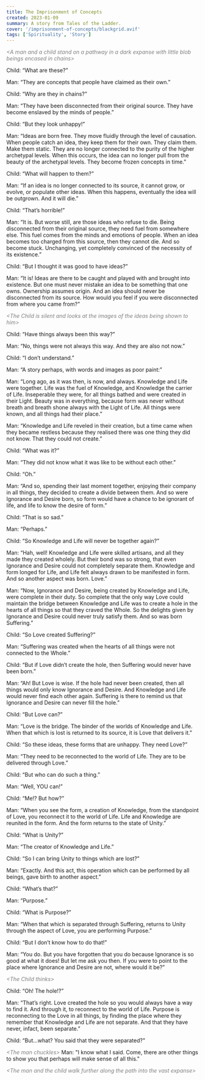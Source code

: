```yaml
---
title: The Imprisonment of Concepts
created: 2023-01-09
summary: A story from Tales of the Ladder.
cover: '/imprisonment-of-concepts/blackgrid.avif'
tags: ['Spirituality', 'Story']
---
```


<span style="color:grey"><i>&#60;A man and a child stand on a pathway in a dark expanse with little blob beings encased in chains&gt;</i></span>

Child: “What are these?”

Man: “They are concepts that people have claimed as their own.”

Child: “Why are they in chains?”

Man: “They have been disconnected from their original source. They have become enslaved by the minds of people.”

Child: “But they look unhappy!”

Man: “Ideas are born free. They move fluidly through the level of causation. When people catch an idea, they keep them for their own. They claim them. Make them static. They are no longer connected to the purity of the higher archetypal levels. When this occurs, the idea can no longer pull from the beauty of the archetypal levels. They become frozen concepts in time.”

Child: “What will happen to them?”

Man: “If an idea is no longer connected to its source, it cannot grow, or evolve, or populate other ideas. When this happens, eventually the idea will be outgrown. And it will die.”

Child: “That’s horrible!”

Man: “It is. But worse still, are those ideas who refuse to die. Being disconnected from their original source, they need fuel from somewhere else. This fuel comes from the minds and emotions of people. When an idea becomes too charged from this source, then they cannot die. And so become stuck. Unchanging, yet completely convinced of the necessity of its existence.”

Child: “But I thought it was good to have ideas?”

Man: “It is! Ideas are there to be caught and played with and brought into existence. But one must never mistake an idea to be something that one owns. Ownership assumes origin. And an idea should never be disconnected from its source. How would you feel if you were disconnected from where you came from?”

<span style="color:grey"><i>&#60;The Child is silent and looks at the images of the ideas being shown to him&gt;</i></span>

Child: “Have things always been this way?”

Man: “No, things were not always this way. And they are also not now.”

Child: “I don’t understand.”

Man: “A story perhaps, with words and images as poor paint:”

Man: “Long ago, as it was then, is now, and always. Knowledge and Life were together. Life was the fuel of Knowledge, and Knowledge the carrier of Life. Inseperable they were, for all things bathed and were created in their Light. Beauty was in everything, because form was never without breath and breath shone always with the Light of Life. All things were known, and all things had their place.”

Man: “Knowledge and Life reveled in their creation, but a time came when they became restless because they realised there was one thing they did not know. That they could not create.”

Child: “What was it?”

Man: “They did not know what it was like to be without each other.”

Child: “Oh.”

Man: “And so, spending their last moment together, enjoying their company in all things, they decided to create a divide between them. And so were Ignorance and Desire born, so form would have a chance to be ignorant of life, and life to know the desire of form.”

Child: “That is so sad.”

Man: “Perhaps.”

Child: “So Knowledge and Life will never be together again?”

Man: “Hah, well! Knowledge and Life were skilled artisans, and all they made they created wholely. But their bond was so strong, that even Ignorance and Desire could not completely separate them. Knowledge and form longed for Life, and Life felt always drawn to be manifested in form. And so another aspect was born. Love.”

Man: “Now, Ignorance and Desire, being created by Knowledge and Life, were complete in their duty. So complete that the only way Love could maintain the bridge between Knowledge and Life was to create a hole in the hearts of all things so that they craved the Whole. So the delights given by Ignorance and Desire could never truly satisfy them. And so was born Suffering.”

Child: “So Love created Suffering?”

Man: “Suffering was created when the hearts of all things were not connected to the Whole.”

Child: “But if Love didn’t create the hole, then Suffering would never have been born.”

Man: “Ah! But Love is wise. If the hole had never been created, then all things would only know Ignorance and Desire. And Knowledge and Life would never find each other again. Suffering is there to remind us that Ignorance and Desire can never fill the hole.”

Child: “But Love can?”

Man: “Love is the bridge. The binder of the worlds of Knowledge and Life. When that which is lost is returned to its source, it is Love that delivers it.”

Child: “So these ideas, these forms that are unhappy. They need Love?”

Man: “They need to be reconnected to the world of Life. They are to be delivered through Love.”

Child: “But who can do such a thing.”

Man: “Well, YOU can!”

Child: “Me!? But how?”

Man: “When you see the form, a creation of Knowledge, from the standpoint of Love, you reconnect it to the world of Life. Life and Knowledge are reunited in the form. And the form returns to the state of Unity.”

Child: “What is Unity?”

Man: “The creator of Knowledge and Life.”

Child: “So I can bring Unity to things which are lost?”

Man: “Exactly. And this act, this operation which can be performed by all beings, gave birth to another aspect.”

Child: “What’s that?”

Man: “Purpose.”

Child: “What is Purpose?”

Man: “When that which is separated through Suffering, returns to Unity through the aspect of Love, you are performing Purpose.”

Child: “But I don’t know how to do that!”

Man: “You do. But you have forgotten that you do because Ignorance is so good at what it does! But let me ask you then. If you were to point to the place where Ignorance and Desire are not, where would it be?”

<span style="color:grey"><i>&#60;The Child thinks&gt;</i></span>

Child: “Oh! The hole!?”

Man: “That’s right. Love created the hole so you would always have a way to find it. And through it, to reconnect to the world of Life. Purpose is reconnecting to the Love in all things, by finding the place where they remember that Knowledge and Life are not separate. And that they have never, infact, been separate.”

Child: “But…what? You said that they were separated?"

<span style="color:grey"><i>&#60;The man chuckles&gt;</i></span> Man: "I know what I said. 
Come, there are other things to show you that perhaps will make sense of all this."

<span style="color:grey"><i>&#60;The man and the child walk further along the path into the vast expanse&gt;</i></span>

